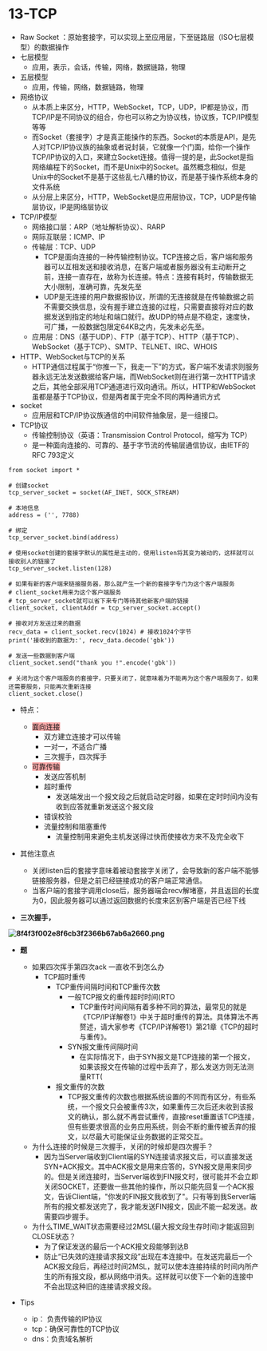 # 13-TCP

* Raw Socket ：原始套接字，可以实现上至应用层，下至链路层（ISO七层模型）的数据操作
* 七层模型
    * 应用，表示，会话，传输，网络，数据链路，物理
* 五层模型
    * 应用，传输，网络，数据链路，物理
* 网络协议
    * 从本质上来区分，HTTP，WebSocket，TCP，UDP，IP都是协议，而TCP/IP是不同协议的组合，你也可以称之为协议栈，协议族，TCP/IP模型等等
    * 而Socket（套接字）才是真正能操作的东西。Socket的本质是API，是先人对TCP/IP协议族的抽象或者说封装，它就像一个门面，给你一个操作TCP/IP协议的入口，来建立Socket连接。值得一提的是，此Socket是指网络编程下的Socket，而不是Unix中的Socket。虽然概念相似，但是Unix中的Socket不是基于这些乱七八糟的协议，而是基于操作系统本身的文件系统
    * 从分层上来区分，HTTP，WebSocket是应用层协议，TCP，UDP是传输层协议，IP是网络层协议
* TCP/IP模型
    * 网络接口层：ARP（地址解析协议）、RARP
    * 网际互联层：ICMP、IP
    * 传输层：TCP、UDP
        * TCP是面向连接的一种传输控制协议。TCP连接之后，客户端和服务器可以互相发送和接收消息，在客户端或者服务器没有主动断开之前，连接一直存在，故称为长连接。特点：连接有耗时，传输数据无大小限制，准确可靠，先发先至
        * UDP是无连接的用户数据报协议，所谓的无连接就是在传输数据之前不需要交换信息，没有握手建立连接的过程，只需要直接将对应的数据发送到指定的地址和端口就行。故UDP的特点是不稳定，速度快，可广播，一般数据包限定64KB之内，先发未必先至。
    * 应用层：DNS（基于UDP）、FTP（基于TCP）、HTTP（基于TCP）、WebSocket（基于TCP）、SMTP、TELNET、IRC、WHOIS
* HTTP、WebSocket与TCP的关系
    * HTTP通信过程属于“你推一下，我走一下”的方式，客户端不发请求则服务器永远无法发送数据给客户端，而WebSocket则在进行第一次HTTP请求之后，其他全部采用TCP通道进行双向通讯。所以，HTTP和WebSocket虽都是基于TCP协议，但是两者属于完全不同的两种通讯方式
* socket
    * 应用层和TCP/IP协议族通信的中间软件抽象层，是一组接口。
* TCP协议
    * 传输控制协议（英语：Transmission Control Protocol，缩写为 TCP）
    * 是一种面向连接的、可靠的、基于字节流的传输层通信协议，由IETF的RFC 793定义

```
from socket import *

# 创建socket
tcp_server_socket = socket(AF_INET, SOCK_STREAM)

# 本地信息
address = ('', 7788)

# 绑定
tcp_server_socket.bind(address)

# 使用socket创建的套接字默认的属性是主动的，使用listen将其变为被动的，这样就可以接收别人的链接了
tcp_server_socket.listen(128)

# 如果有新的客户端来链接服务器，那么就产生一个新的套接字专门为这个客户端服务
# client_socket用来为这个客户端服务
# tcp_server_socket就可以省下来专门等待其他新客户端的链接
client_socket, clientAddr = tcp_server_socket.accept()

# 接收对方发送过来的数据
recv_data = client_socket.recv(1024) # 接收1024个字节
print('接收到的数据为:', recv_data.decode('gbk'))

# 发送一些数据到客户端
client_socket.send("thank you !".encode('gbk'))

# 关闭为这个客户端服务的套接字，只要关闭了，就意味着为不能再为这个客户端服务了，如果还需要服务，只能再次重新连接
client_socket.close()
```

* 特点：
    * <span style="background-color: #ffaaaa">面向连接</span>
        * 双方建立连接才可以传输
        * 一对一，不适合广播
        * 三次握手，四次挥手
    * <span style="background-color: #ffaaaa">可靠传输</span>
        * 发送应答机制
        * 超时重传
            * 发送端发出一个报文段之后就启动定时器，如果在定时时间内没有收到应答就重新发送这个报文段
        * 错误校验
        * 流量控制和阻塞重传
            * 流量控制用来避免主机发送得过快而使接收方来不及完全收下
* 其他注意点
    * 关闭listen后的套接字意味着被动套接字关闭了，会导致新的客户端不能够链接服务器，但是之前已经链接成功的客户端正常通信。
    * 当客户端的套接字调用close后，服务器端会recv解堵塞，并且返回的长度为0，因此服务器可以通过返回数据的长度来区别客户端是否已经下线

* **三次握手，**

**![8f4f3f002e8f6cb3f2366b67ab6a2660.png](image/8f4f3f002e8f6cb3f2366b67ab6a2660.png)**

* **题**
    * 如果四次挥手第四次ack 一直收不到怎么办
        * TCP超时重传
            * TCP重传间隔时间和TCP重传次数
                * 一般TCP报文的重传超时时间(RTO  
                    * TCP重传时间间隔有着多种不同的算法，最常见的就是《TCP/IP详解卷1》中关于超时重传的算法。具体算法不再赘述，请大家参考《TCP/IP详解卷1》第21章《TCP的超时与重传》。
                * SYN报文重传间隔时间
                    * 在实际情况下，由于SYN报文是TCP连接的第一个报文，如果该报文在传输的过程中丢弃了，那么发送方则无法测量RTT(
            * 报文重传的次数
                * TCP报文重传的次数也根据系统设置的不同而有区分，有些系统，一个报文只会被重传3次，如果重传三次后还未收到该报文的确认，那么就不再尝试重传，直接reset重置该TCP连接，但有些要求很高的业务应用系统，则会不断的重传被丢弃的报文，以尽最大可能保证业务数据的正常交互。
    * 为什么连接的时候是三次握手，关闭的时候却是四次握手？
        * 因为当Server端收到Client端的SYN连接请求报文后，可以直接发送SYN+ACK报文。其中ACK报文是用来应答的，SYN报文是用来同步的。但是关闭连接时，当Server端收到FIN报文时，很可能并不会立即关闭SOCKET，还要做一些其他的操作，所以只能先回复一个ACK报文，告诉Client端，"你发的FIN报文我收到了"。只有等到我Server端所有的报文都发送完了，我才能发送FIN报文，因此不能一起发送。故需要四步握手。
    * 为什么TIME_WAIT状态需要经过2MSL(最大报文段生存时间)才能返回到CLOSE状态？
        * 为了保证发送的最后一个ACK报文段能够到达B
        * 防止“已失效的连接请求报文段”出现在本连接中。在发送完最后一个ACK报文段后，再经过时间2MSL，就可以使本连接持续的时间内所产生的所有报文段，都从网络中消失。这样就可以使下一个新的连接中不会出现这种旧的连接请求报文段。

* Tips
    * ip： 负责传输的IP协议
    * tcp：确保可靠性的TCP协议
    * dns：负责域名解析

    
